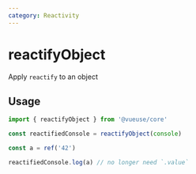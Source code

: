 ```yaml
---
category: Reactivity
---
```


# reactifyObject

Apply `reactify` to an object

## Usage

```ts
import { reactifyObject } from '@vueuse/core'

const reactifiedConsole = reactifyObject(console)

const a = ref('42')

reactifiedConsole.log(a) // no longer need `.value`
```
